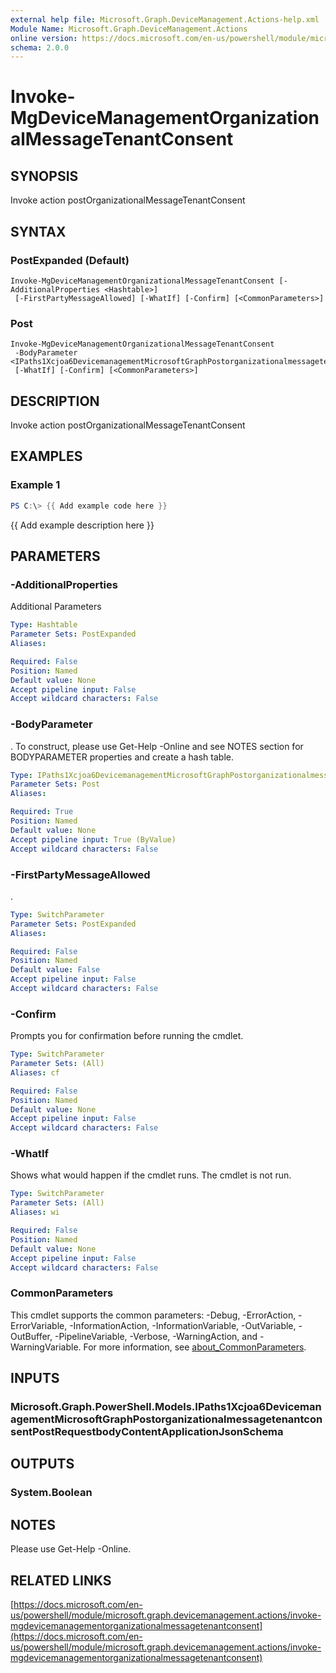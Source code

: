 ```yaml
---
external help file: Microsoft.Graph.DeviceManagement.Actions-help.xml
Module Name: Microsoft.Graph.DeviceManagement.Actions
online version: https://docs.microsoft.com/en-us/powershell/module/microsoft.graph.devicemanagement.actions/invoke-mgdevicemanagementorganizationalmessagetenantconsent
schema: 2.0.0
---
```


# Invoke-MgDeviceManagementOrganizationalMessageTenantConsent

## SYNOPSIS
Invoke action postOrganizationalMessageTenantConsent

## SYNTAX

### PostExpanded (Default)
```
Invoke-MgDeviceManagementOrganizationalMessageTenantConsent [-AdditionalProperties <Hashtable>]
 [-FirstPartyMessageAllowed] [-WhatIf] [-Confirm] [<CommonParameters>]
```

### Post
```
Invoke-MgDeviceManagementOrganizationalMessageTenantConsent
 -BodyParameter <IPaths1Xcjoa6DevicemanagementMicrosoftGraphPostorganizationalmessagetenantconsentPostRequestbodyContentApplicationJsonSchema>
 [-WhatIf] [-Confirm] [<CommonParameters>]
```

## DESCRIPTION
Invoke action postOrganizationalMessageTenantConsent

## EXAMPLES

### Example 1
```powershell
PS C:\> {{ Add example code here }}
```

{{ Add example description here }}

## PARAMETERS

### -AdditionalProperties
Additional Parameters

```yaml
Type: Hashtable
Parameter Sets: PostExpanded
Aliases:

Required: False
Position: Named
Default value: None
Accept pipeline input: False
Accept wildcard characters: False
```

### -BodyParameter
.
To construct, please use Get-Help -Online and see NOTES section for BODYPARAMETER properties and create a hash table.

```yaml
Type: IPaths1Xcjoa6DevicemanagementMicrosoftGraphPostorganizationalmessagetenantconsentPostRequestbodyContentApplicationJsonSchema
Parameter Sets: Post
Aliases:

Required: True
Position: Named
Default value: None
Accept pipeline input: True (ByValue)
Accept wildcard characters: False
```

### -FirstPartyMessageAllowed
.

```yaml
Type: SwitchParameter
Parameter Sets: PostExpanded
Aliases:

Required: False
Position: Named
Default value: False
Accept pipeline input: False
Accept wildcard characters: False
```

### -Confirm
Prompts you for confirmation before running the cmdlet.

```yaml
Type: SwitchParameter
Parameter Sets: (All)
Aliases: cf

Required: False
Position: Named
Default value: None
Accept pipeline input: False
Accept wildcard characters: False
```

### -WhatIf
Shows what would happen if the cmdlet runs.
The cmdlet is not run.

```yaml
Type: SwitchParameter
Parameter Sets: (All)
Aliases: wi

Required: False
Position: Named
Default value: None
Accept pipeline input: False
Accept wildcard characters: False
```

### CommonParameters
This cmdlet supports the common parameters: -Debug, -ErrorAction, -ErrorVariable, -InformationAction, -InformationVariable, -OutVariable, -OutBuffer, -PipelineVariable, -Verbose, -WarningAction, and -WarningVariable. For more information, see [about_CommonParameters](http://go.microsoft.com/fwlink/?LinkID=113216).

## INPUTS

### Microsoft.Graph.PowerShell.Models.IPaths1Xcjoa6DevicemanagementMicrosoftGraphPostorganizationalmessagetenantconsentPostRequestbodyContentApplicationJsonSchema
## OUTPUTS

### System.Boolean
## NOTES
Please use Get-Help -Online.

## RELATED LINKS

[https://docs.microsoft.com/en-us/powershell/module/microsoft.graph.devicemanagement.actions/invoke-mgdevicemanagementorganizationalmessagetenantconsent](https://docs.microsoft.com/en-us/powershell/module/microsoft.graph.devicemanagement.actions/invoke-mgdevicemanagementorganizationalmessagetenantconsent)


